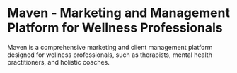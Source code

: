 # Maven - Marketing and Management Platform for Wellness Professionals

Maven is a comprehensive marketing and client management platform designed for wellness professionals, such as therapists, mental health practitioners, and holistic coaches.
